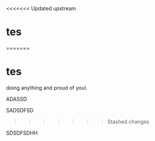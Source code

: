 <<<<<<< Updated upstream
# tes
=======
# tes

doing anything and proud of you\

ADASSD


SADSDFSD
>>>>>>> Stashed changes

SDSDFSDHH